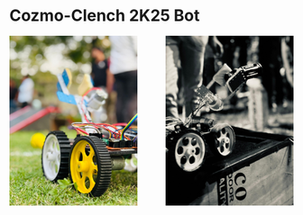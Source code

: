 <h1>Cozmo-Clench 2K25 Bot</h1>
<div align="center" justify="center" height="auto" width="100%">
  <img src="bot.jpg" alt="Bot" width="45%" align="left" />
  <img src="bot1.jpg" alt="Bot" width="45%" align="right" />
</div>

